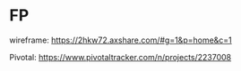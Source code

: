# FP

wireframe: https://2hkw72.axshare.com/#g=1&p=home&c=1

Pivotal: https://www.pivotaltracker.com/n/projects/2237008

